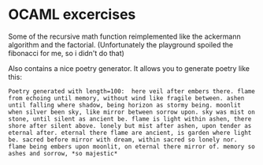 # OCAML excercises

Some of the recursive math function reimplemented like the ackermann algorithm and the factorial. (Unfortunately the playground spoiled the fibonacci for me, so i didn't do that)

Also contains a nice poetry generator. It allows you to generate poetry like this:

`Poetry generated with length=100: 
here veil after embers there.
flame from echoing until memory,
without wind like fragile between.
ashen until falling where shadow,
being horizon as stormy being.
moonlit when silver been sky,
like mirror between sorrow upon.
sky was mist on stone,
until silent as ancient be.
flame is light within ashen,
there shore after silent above.
lonely but mist after ashen,
upon tender as eternal after.
eternal there flame are ancient,
is garden where light be.
sacred before mirror with dream,
within sacred so lonely nor.
flame being embers upon moonlit,
on eternal there mirror of.
memory so ashes and sorrow,
*so majestic*`
